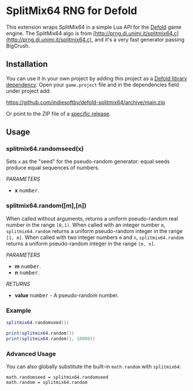 # SplitMix64 RNG for Defold

This extension wraps SplitMix64 in a simple Lua API for the [Defold](https://defold.com/) game engine. The SplitMix64 algo is from [http://prng.di.unimi.it/splitmix64.c](http://prng.di.unimi.it/splitmix64.c), and it's a very fast generator passing BigCrush.

## Installation

You can use it in your own project by adding this project as a [Defold library dependency](http://www.defold.com/manuals/libraries/). Open your `game.project` file and in the dependencies field under project add:

https://github.com/indiesoftby/defold-splitmix64/archive/main.zip

Or point to the ZIP file of a [specific release](https://github.com/indiesoftby/defold-splitmix64/releases).

## Usage

### splitmix64.randomseed(x)
Sets `x` as the "seed" for the pseudo-random generator: equal seeds produce equal sequences of numbers.

_PARAMETERS_
* __x__ <kbd>number</kbd>.

### splitmix64.random([m],[n])
When called without arguments, returns a uniform pseudo-random real number in the range `[0,1)`. When called with an integer number `m`, `splitmix64.random` returns a uniform pseudo-random integer in the range `[1, m]`. When called with two integer numbers `m` and `n`, `splitmix64.random` returns a uniform pseudo-random integer in the range `[m, n]`.

_PARAMETERS_
* __m__ <kbd>number</kbd>.
* __n__ <kbd>number</kbd>.

_RETURNS_
* __value__ <kbd>number</kbd> - A pseudo-random number.

### Example

```lua
splitmix64.randomseed(1)

print(splitmix64.random())
print(splitmix64.random(1, 10000))
```

### Advanced Usage

You can also globally substitute the built-in `math.random` with `splitmix64`:

```
math.randomseed = splitmix64.randomseed
math.random = splitmix64.random
```

